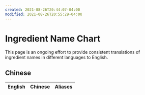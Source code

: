 ```yaml
---
created: 2021-08-26T20:44:07-04:00
modified: 2021-08-26T20:55:29-04:00
---
```


# Ingredient Name Chart

This page is an ongoing effort to provide consistent translations of ingredient names in different languages to English.

## Chinese

|English|Chinese|Aliases|
|---|---|---|
